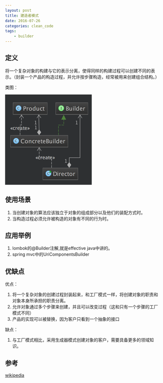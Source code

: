 ```yaml
---
layout: post
title: 建造者模式
date: 2016-07-26
categories: clean_code
tags:
    - builder
---
```



## 定义

将一个复杂对象的构建与它的表示分离，使得同样的构建过程可以创建不同的表示。（封装一个产品的构造过程，并允许按步骤构造，经常被用来创建组合结构。）

类图：

![builder](/images/design_pattern/builder.png)

## 使用场景

1. 当创建对象的算法应该独立于对象的组成部分以及他们的装配方式时。
2. 当构造过程必须允许被构造的对象有不同的行为时。

## 应用举例

1. lombok的@Builder注解,就是effective java中讲的。
2. spring mvc中的UriComponentsBuilder


## 优缺点

优点：

1. 将一个复杂对象的创建过程封装起来，和工厂模式一样，将创建对象的职责和对象本身所承担的职责分离。
2. 允许对象通过多个步骤来创建，并且可以改变过程（这和只有一个步骤的工厂模式不同）
3. 产品的实现可以被替换，因为客户只看到一个抽象的接口

缺点：

1. 与工厂模式相比，采用生成器模式创建对象的客户，需要具备更多的领域知识。

## 参考

[wikipedia](https://en.wikipedia.org/wiki/Builder_pattern)
